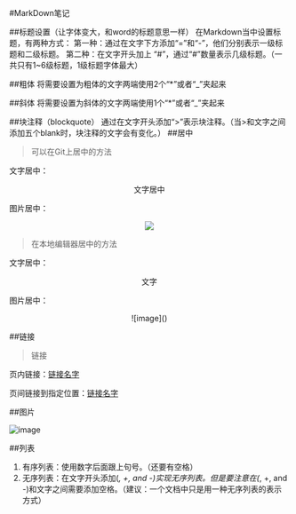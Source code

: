 #MarkDown笔记

##标题设置（让字体变大，和word的标题意思一样）
在Markdown当中设置标题，有两种方式：
第一种：通过在文字下方添加“=”和“-”，他们分别表示一级标题和二级标题。
第二种：在文字开头加上 “#”，通过“#”数量表示几级标题。（一共只有1~6级标题，1级标题字体最大）

##粗体
将需要设置为粗体的文字两端使用2个“*”或者“_”夹起来

##斜体
将需要设置为斜体的文字两端使用1个“*”或者“_”夹起来

##块注释（blockquote）
通过在文字开头添加“>”表示块注释。（当>和文字之间添加五个blank时，块注释的文字会有变化。）
##居中
> 可以在Git上居中的方法


文字居中：
<p align="center"> 文字居中</p>

图片居中：
<div align="center">
 	  <img src="图片居中" >
</div>

> 在本地编辑器居中的方法

文字居中：
<center> 文字</center>

图片居中：
<center>
![image]()
</center>

##链接

> 链接

页内链接：[链接名字](#链接的ID或网址)

页间链接到指定位置：[链接名字](页面目录/#ID)

##图片

![image](图片路径)


##列表

1. 有序列表：使用数字后面跟上句号。（还要有空格）
2. 无序列表：在文字开头添加(*, +, and -)实现无序列表。但是要注意在(*, +, and -)和文字之间需要添加空格。（建议：一个文档中只是用一种无序列表的表示方式）